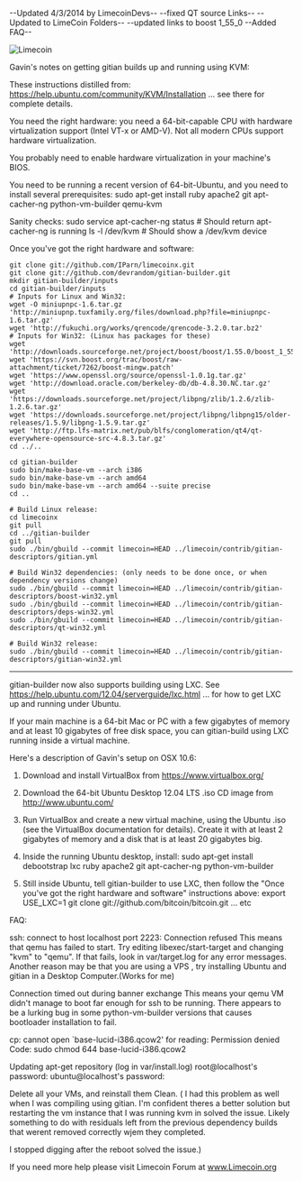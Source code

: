 
--Updated 4/3/2014 by LimecoinDevs--
--fixed QT source Links--
--Updated to LimeCoin Folders--
--updated links to boost 1_55_0
--Added FAQ--



<img src="http://209.208.111.8/splash.png" alt="Limecoin">


Gavin's notes on getting gitian builds up and running using KVM:

These instructions distilled from:
  https://help.ubuntu.com/community/KVM/Installation
... see there for complete details.

You need the right hardware: you need a 64-bit-capable CPU with hardware virtualization support (Intel VT-x or AMD-V). Not all modern CPUs support hardware virtualization.

You probably need to enable hardware virtualization in your machine's BIOS.

You need to be running a recent version of 64-bit-Ubuntu, and you need to install several prerequisites:
  sudo apt-get install ruby apache2 git apt-cacher-ng python-vm-builder qemu-kvm

Sanity checks:
  sudo service apt-cacher-ng status   # Should return apt-cacher-ng is running
  ls -l /dev/kvm   # Should show a /dev/kvm device


Once you've got the right hardware and software:

    git clone git://github.com/IParn/limecoinx.git
    git clone git://github.com/devrandom/gitian-builder.git
    mkdir gitian-builder/inputs
    cd gitian-builder/inputs
    # Inputs for Linux and Win32:
    wget -O miniupnpc-1.6.tar.gz 'http://miniupnp.tuxfamily.org/files/download.php?file=miniupnpc-1.6.tar.gz'
    wget 'http://fukuchi.org/works/qrencode/qrencode-3.2.0.tar.bz2'
    # Inputs for Win32: (Linux has packages for these)
    wget 'http://downloads.sourceforge.net/project/boost/boost/1.55.0/boost_1_55_0.tar.bz2'
    wget 'https://svn.boost.org/trac/boost/raw-attachment/ticket/7262/boost-mingw.patch'
    wget 'https://www.openssl.org/source/openssl-1.0.1g.tar.gz'
    wget 'http://download.oracle.com/berkeley-db/db-4.8.30.NC.tar.gz'
    wget 'https://downloads.sourceforge.net/project/libpng/zlib/1.2.6/zlib-1.2.6.tar.gz'
    wget 'https://downloads.sourceforge.net/project/libpng/libpng15/older-releases/1.5.9/libpng-1.5.9.tar.gz'
    wget 'http://ftp.lfs-matrix.net/pub/blfs/conglomeration/qt4/qt-everywhere-opensource-src-4.8.3.tar.gz'
    cd ../..

    cd gitian-builder
    sudo bin/make-base-vm --arch i386
    sudo bin/make-base-vm --arch amd64 
    sudo bin/make-base-vm --arch amd64 --suite precise
    cd ..

    # Build Linux release:
    cd limecoinx
    git pull
    cd ../gitian-builder
    git pull
    sudo ./bin/gbuild --commit limecoin=HEAD ../limecoin/contrib/gitian-descriptors/gitian.yml

    # Build Win32 dependencies: (only needs to be done once, or when dependency versions change)
    sudo ./bin/gbuild --commit limecoin=HEAD ../limecoin/contrib/gitian-descriptors/boost-win32.yml
    sudo ./bin/gbuild --commit limecoin=HEAD ../limecoin/contrib/gitian-descriptors/deps-win32.yml
    sudo ./bin/gbuild --commit limecoin=HEAD ../limecoin/contrib/gitian-descriptors/qt-win32.yml

    # Build Win32 release:
    sudo ./bin/gbuild --commit limecoin=HEAD ../limecoin/contrib/gitian-descriptors/gitian-win32.yml

---------------------

gitian-builder now also supports building using LXC. See
  https://help.ubuntu.com/12.04/serverguide/lxc.html
... for how to get LXC up and running under Ubuntu.

If your main machine is a 64-bit Mac or PC with a few gigabytes of memory
and at least 10 gigabytes of free disk space, you can gitian-build using
LXC running inside a virtual machine.

Here's a description of Gavin's setup on OSX 10.6:

1. Download and install VirtualBox from https://www.virtualbox.org/

2. Download the 64-bit Ubuntu Desktop 12.04 LTS .iso CD image from
  http://www.ubuntu.com/

3. Run VirtualBox and create a new virtual machine, using the
  Ubuntu .iso (see the VirtualBox documentation for details).
  Create it with at least 2 gigabytes of memory and a disk
  that is at least 20 gigabytes big.

4. Inside the running Ubuntu desktop, install:
  sudo apt-get install debootstrap lxc ruby apache2 git apt-cacher-ng python-vm-builder

5. Still inside Ubuntu, tell gitian-builder to use LXC, then follow the "Once you've got the right
  hardware and software" instructions above:
  export USE_LXC=1
  git clone git://github.com/bitcoin/bitcoin.git
  ... etc



FAQ:


ssh: connect to host localhost port 2223: Connection refused
This means that qemu has failed to start. Try editing libexec/start-target and changing "kvm" to "qemu".
 If that fails, look in var/target.log for any error messages.
Another reason may be that you are using a VPS , try installing Ubuntu and gitian in a Desktop Computer.(Works for me)


Connection timed out during banner exchange
This means your qemu VM didn't manage to boot far enough for ssh to be running. 
There appears to be a lurking bug in some python-vm-builder versions that causes bootloader installation to fail.


cp: cannot open `base-lucid-i386.qcow2' for reading: Permission denied
Code:
sudo chmod 644 base-lucid-i386.qcow2



Updating apt-get repository (log in var/install.log)
root@localhost's password:
ubuntu@localhost's password:

Delete all your VMs, and reinstall them Clean. 
( I had this problem as well when I was compiling using gitian. I'm confident theres a better solution but restarting the 
vm instance that I was running kvm in solved the issue. Likely something to do with residuals left from the previous 
dependency builds that werent removed correctly wjem they completed. 

I stopped digging after the reboot solved the issue.)



If you need more help please visit Limecoin Forum at www.Limecoin.org


